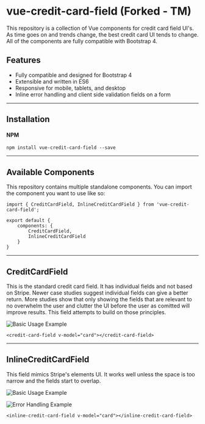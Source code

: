 # vue-credit-card-field (Forked - TM)

This repository is a collection of Vue components for credit card field UI's. As time goes on and trends change, the best credit card UI tends to change. All of the components are fully compatible with Bootstrap 4. 

## Features

- Fully compatible and designed for Bootstrap 4
- Extensible and written in ES6
- Responsive for mobile, tablets, and desktop
- Inline error handling and client side validation fields on a form

---

## Installation

#### NPM
    npm install vue-credit-card-field --save

----

## Available Components

This repository contains multiple standalone components. You can import the component you want to use like so:

    import { CreditCardField, InlineCreditCardField } from 'vue-credit-card-field';
    
    export default {
        components: {
            CreditCardField,
            InlineCreditCardField
        }
    }

---

## CreditCardField

This is the standard credit card field. It has individual fields and not based on Stripe. Newer case studies suggest individual fields can give a better return. More studies show that only showing the fields that are relevant to no overwhelm the user and clutter the UI before the user as comitted will improve results. This field attempts to build on those principles.

![Basic Usage Example](screenshots/credit-card-field.gif)

    <credit-card-field v-model="card"></credit-card-field>

---

## InlineCreditCardField

This field mimics Stripe's elements UI. It works well unless the space is too narrow and the fields start to overlap.

![Basic Usage Example](screenshots/basic-usage.gif)

![Error Handling Example](screenshots/error-handling.gif)

    <inline-credit-card-field v-model="card"></inline-credit-card-field>

